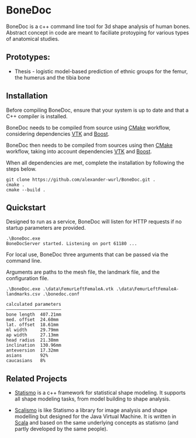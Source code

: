 # BoneDoc

BoneDoc is a c++ command line tool for 3d shape analysis of human bones. Abstract concept in code are meant to faciliate protoyping for various types of anatomical studies.

## Prototypes:

* Thesis - logistic model-based prediction of ethnic groups for the femur, the humerus and the tibia bone

## Installation

Before compiling BoneDoc, ensure that your system is up to date and that a C++ compiler is installed.

BoneDoc needs to be compiled from source using [CMake](https://cmake.org/) workflow, considering dependencies [VTK](http://www.vtk.org) and [Boost](http://www.boost.org).

BoneDoc then needs to be compiled from sources using then [CMake](https://cmake.org/) workflow, taking into account dependencies [VTK](http://www.vtk.org) and [Boost](http://www.boost.org).

When all dependencies are met, complete the installation by following the steps below.

```
git clone https://github.com/alexander-wurl/BoneDoc.git .
cmake .
cmake --build .
```

## Quickstart

Designed to run as a service, BoneDoc will listen for HTTP requests if no startup parameters are provided.

```
.\BoneDoc.exe
BoneDocServer started. Listening on port 61180 ...
```

For local use, BoneDoc three arguments that can be passed via the command line.

Arguments are paths to the mesh file, the landmark file, and the configuration file.

```
.\BoneDoc.exe .\data\FemurLeftFemaleA.vtk .\data\FemurLeftFemaleA-landmarks.csv .\bonedoc.conf

calculated parameters
—————————————————————
bone length  407.21mm
med. offset  24.60mm
lat. offset  18.61mm
ml width     29.79mm
ap width     27.13mm
head radius  21.38mm
inclination  130.96mm
anteversion  17.32mm
asians       92%
caucasians   8%
```

## Related Projects

* [Statismo](https://github.com/statismo/statismo) is a c++ framework for statistical shape modeling. It supports all shape modeling tasks, from model building to shape analysis.

* [Scalismo](http://github.com/unibas-gravis/scalismo) is like Statismo a library for image analysis and shape modelling but designed for the Java Virtual Machine. It is written in [Scala](http://www.scala-lang.org/) and based on the same underlying concepts as statismo (and partly developed by the same people).
